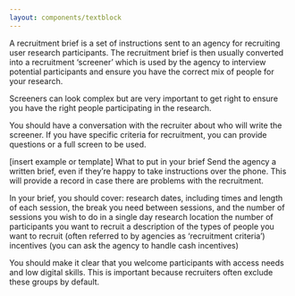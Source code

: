 ```yaml
---
layout: components/textblock
---
```


A recruitment brief is a set of instructions sent to an agency for recruiting user research participants. The recruitment brief is then usually converted into a recruitment ‘screener’ which is used by the agency to interview potential participants and ensure you have the correct mix of people for your research.
 
Screeners can look complex but are very important to get right to ensure you have the right people participating in the research. 
 
You should have a conversation with the recruiter about who will write the screener. If you have specific criteria for recruitment, you can provide questions or a full screen to be used. 
 
[insert example or template]
What to put in your brief
Send the agency a written brief, even if they’re happy to take instructions over the phone. This will provide a record in case there are problems with the recruitment.
 
In your brief, you should cover:
research dates, including times and length of each session, the break you need between sessions, and the number of sessions you wish to do in a single day
research location
the number of participants you want to recruit
a description of the types of people you want to recruit (often referred to by agencies as ‘recruitment criteria’)
incentives (you can ask the agency to handle cash incentives)
 
You should make it clear that you welcome participants with access needs and low digital skills. This is important because recruiters often exclude these groups by default.
